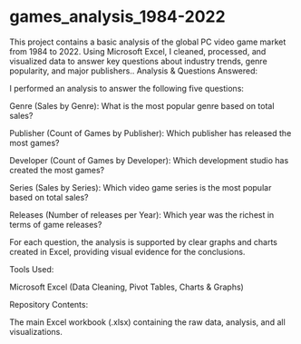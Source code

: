 # games_analysis_1984-2022
This project contains a basic analysis of the global PC video game market from 1984 to 2022. Using Microsoft Excel, I cleaned, processed, and visualized data to answer key questions about industry trends, genre popularity, and major publishers..
Analysis & Questions Answered:

I performed an analysis to answer the following five questions:

Genre (Sales by Genre): What is the most popular genre based on total sales?

Publisher (Count of Games by Publisher): Which publisher has released the most games?

Developer (Count of Games by Developer): Which development studio has created the most games?

Series (Sales by Series): Which video game series is the most popular based on total sales?

Releases (Number of releases per Year): Which year was the richest in terms of  game releases?

For each question, the analysis is supported by clear graphs and charts created in Excel, providing visual evidence for the conclusions.

Tools Used:

Microsoft Excel (Data Cleaning, Pivot Tables, Charts & Graphs)

Repository Contents:

The main Excel workbook (.xlsx) containing the raw data, analysis, and all visualizations.

